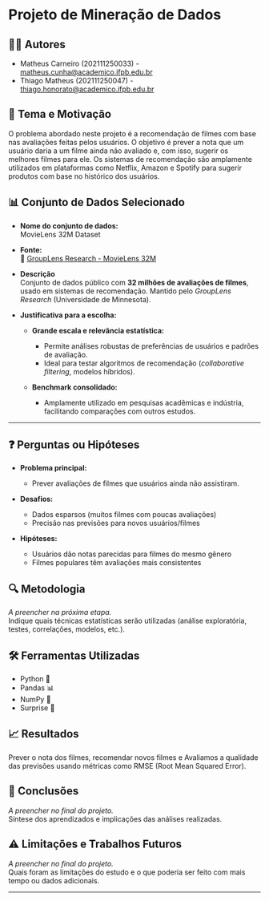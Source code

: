 # Projeto de Mineração de Dados

## 🧑‍💻 Autores  
- Matheus Carneiro (202111250033) - matheus.cunha@academico.ifpb.edu.br  
- Thiago Matheus (202111250047) - thiago.honorato@academico.ifpb.edu.br   

## 🎯 Tema e Motivação  
O problema abordado neste projeto é a recomendação de filmes com base nas avaliações feitas pelos usuários. O objetivo é prever a nota que um usuário daria a um filme ainda não avaliado e, com isso, sugerir os melhores filmes para ele.
Os sistemas de recomendação são amplamente utilizados em plataformas como Netflix, Amazon e Spotify para sugerir produtos com base no histórico dos usuários.

## 📊 Conjunto de Dados Selecionado  
- **Nome do conjunto de dados:**  
    MovieLens 32M Dataset

- **Fonte:**  
  🔗 [GroupLens Research - MovieLens 32M](https://grouplens.org/datasets/movielens/32m/)

- **Descrição**  
Conjunto de dados público com **32 milhões de avaliações de filmes**, usado em sistemas de recomendação. Mantido pelo *GroupLens Research* (Universidade de Minnesota).  

- **Justificativa para a escolha:**  
  - **Grande escala e relevância estatística:**  
     - Permite análises robustas de preferências de usuários e padrões de avaliação.  
     - Ideal para testar algoritmos de recomendação (*collaborative filtering*, modelos híbridos).  

  - **Benchmark consolidado:**  
     - Amplamente utilizado em pesquisas acadêmicas e indústria, facilitando comparações com outros estudos.

---

## ❓ Perguntas ou Hipóteses  
-  **Problema principal:**  
   - Prever avaliações de filmes que usuários ainda não assistiram.

-  **Desafios:**  
    - Dados esparsos (muitos filmes com poucas avaliações)  
    - Precisão nas previsões para novos usuários/filmes  

-  **Hipóteses:**  
    - Usuários dão notas parecidas para filmes do mesmo gênero
    - Filmes populares têm avaliações mais consistentes  

## 🔍 Metodologia  
*A preencher na próxima etapa.*  
Indique quais técnicas estatísticas serão utilizadas (análise exploratória, testes, correlações, modelos, etc.).

## 🛠️ Ferramentas Utilizadas  
- Python 🐍
- Pandas 📊
- NumPy 🔢
- Surprise 🤖

## 📈 Resultados  
Prever o nota dos filmes, recomendar novos filmes e Avaliamos a qualidade das previsões usando métricas como RMSE (Root Mean Squared Error).

## 📌 Conclusões  
*A preencher no final do projeto.*  
Síntese dos aprendizados e implicações das análises realizadas.

## ⚠️ Limitações e Trabalhos Futuros  
*A preencher no final do projeto.*  
Quais foram as limitações do estudo e o que poderia ser feito com mais tempo ou dados adicionais.

---


